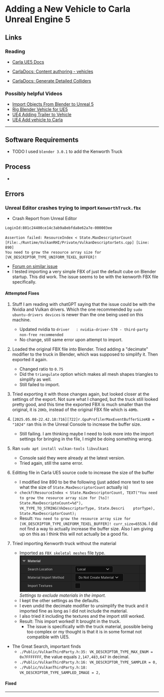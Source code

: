 # Adding a New Vehicle to Carla Unreal Engine 5

## Links
### Reading
* [Carla UE5 Docs](https://carla-ue5.readthedocs.io/en/latest/)

* [CarlaDocs: Content authoring - vehicles](https://carla-ue5.readthedocs.io/en/latest/tuto_content_authoring_vehicles/)

* [CarlaDocs: Generate Detailed Colliders](https://carla-ue5.readthedocs.io/en/latest/tuto_D_generate_colliders/)

### Possibly helpful Videos
* [Import Objects From Blender to Unreal 5](https://youtu.be/BqF5D4kteX8?si=3R2og5zqYq4cYVLL)
* [Rig Blender Vehicle for UE5](https://youtu.be/fcLBQ-zjEK8?si=gr0fc_u_ZLOF5ErP)
* [UE4 Adding Trailer to Vehicle](https://www.youtube.com/watch?v=mJufrK7RkeI)
* [UE4 Add vehicle to Carla](https://www.youtube.com/watch?v=0F3ugwkISGk)
---


## Software Requirements
* TODO I used `blender 3.0.1` to add the Kenworth Truck

## Process
* 


## Errors
### Unreal Editor crashes trying to import `KenworthTruck.fbx`
* Crash Report from Unreal Editor
```
LoginId:801c24400ce14c3ab9a8ebfda8e62a7e-000003ee

Assertion failed: ResourceIndex < State.MaxDescriptorCount [File:./Runtime/VulkanRHI/Private/VulkanDescriptorSets.cpp] [Line: 890] 
You need to grow the resource array size for [VK_DESCRIPTOR_TYPE_UNIFORM_TEXEL_BUFFER]!
```

* [Forum on similar issue](https://forums.unrealengine.com/t/ue5-2-freezes-on-importing-fbx/1263565/2?page=2)
* I tested importing a very simple FBX of just the default cube on Blender startup. This did work. The issue seems to be with the kenworth FBX file specifically.

#### Attempted Fixes
1. Stuff I am reading with chatGPT saying that the issue could be with the Nvidia and Vulkan drivers. Which the one recommended by `sudo ubuntu-drivers devices` is newer than the one being used on this machine.
    * Updated nvidia to `driver   : nvidia-driver-570 - third-party non-free recommended`
    * No change, still same error upon attempt to import.

2. Loaded the original FBX file into Blender. Tried adding a "decimate" modifier to the truck in Blender, which was supposed to simplify it. Then exported it again.
    * Changed ratio to `0.75`
    * Did the `triangulate` option which makes all mesh shapes triangles to simplify as well.
    * Still failed to import.

3. Tried exporting it with those changes again, but looked closer at the settings of the export. Not sure what I changed, but the truck still looked pretty good, and this time the exported FBX is much smaller than the original, it is `20Kb`, instead of the original FBX file which is `40Mb`.

4. `[2025.05.08-22.42.18:716][722]r.GpuProfilerMaxEventBufferSizeKB = "1024"` ran this in the Unreal Console to increase the buffer size.
    * Still failing. I am thinking maybe I need to look more into the import settings for bringing in the file, I might be doing something wrong.

5. Ran `sudo apt install vulkan-tools libvulkan1`
    * Console said they were already at the latest version.
    * Tried again, still the same error.

6. Editting file in Carla UE5 source code to increase the size of the buffer
    * I modified line 890 to be the following (just added more text to see what the size of `State.MaxDescriptorCount` actually is)
    * `checkf(ResourceIndex < State.MaxDescriptorCount, TEXT("You need to grow the resource array size for [%s]! State.MaxDescriptoCount=%d"), VK_TYPE_TO_STRING(VkDescriptorType, State.Descri    ptorType), State.MaxDescriptorCount);`
    * Result: `You need to grow the resource array size for [VK_DESCRIPTOR_TYPE_UNIFORM_TEXEL_BUFFER]! curr_size=65536`. I did not find a way to actually increase the buffer size. Also I am giving up on this as I think this will not actually be a good fix.

7. Tried importing Kenworth truck without the material
    * Imported as `FBX skeletal meshes` file type.
    ![screenshot UE5 import settings](../images/UE5_material_import_settings.png)
    *Settings to exclude materials in the import.*
    * I kept the other settings as the defaults.
    * I even undid the decimate modifier to unsimplify the truck and it imported fine as long as I did not include the material.
    * I also tried it including the textures and the import still worked.
    * Result: This import worked! It brought in the truck.  
        * The issue is specifically with the truck material, possible being too complex or my thought is that it is in some format not compatible with UE5.

* The Great Search, important finds
    * `./Public/VulkanThirdParty.h:35: VK_DESCRIPTOR_TYPE_MAX_ENUM = 0x7FFFFFFF`, the value equals `2,147,483,647` in decimal.
    * `./Public/VulkanThirdParty.h:16: VK_DESCRIPTOR_TYPE_SAMPLER = 0,`
    * `./Public/VulkanThirdParty.h:18: VK_DESCRIPTOR_TYPE_SAMPLED_IMAGE = 2,`


#### Fixed

---